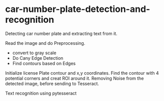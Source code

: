 # car-number-plate-detection-and-recognition

Detecting car number plate and extracting text from it.

Read the image and do Preprocessing.
*  convert to gray scale
*  Do Cany Edge Detection
*  Find contours based on Edges

Initialize license Plate contour and x,y coordinates.
Find the contour with 4 potential corners and creat ROI around it. 
Removing Noise from the detected image, before sending to Tesseract.
 
Text recognition using pytesseract



